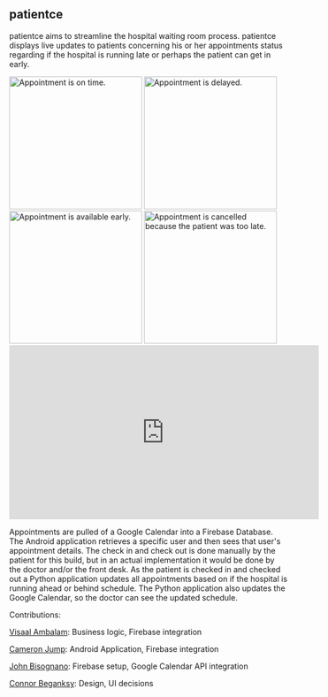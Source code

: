 

## patientce
patientce aims to streamline the hospital waiting room process.  patientce displays live updates to patients concerning his or her appointments status regarding if the hospital is running late or perhaps the patient can get in early.

<img src="https://user-images.githubusercontent.com/23038185/42981027-c000b830-8b9f-11e8-9036-abec20cfc717.png" alt="Appointment is on time." width="240"/>

<img src="https://user-images.githubusercontent.com/23038185/42981025-bfe0e082-8b9f-11e8-9468-fe334d42253d.png" alt="Appointment is delayed." width="240"/>

<img src="https://user-images.githubusercontent.com/23038185/42981026-bff0874e-8b9f-11e8-83fe-5f9b5fbaad4f.png" alt="Appointment is available early." width="240"/>

<img src="https://user-images.githubusercontent.com/23038185/42981024-bfd0ab36-8b9f-11e8-8e92-6d8cf61221d9.png" alt="Appointment is cancelled because the patient was too late." width="240"/>

<iframe width="560" height="315" src="https://www.youtube.com/embed/qJAQvQS2cq8" frameborder="0" allow="autoplay; encrypted-media" allowfullscreen></iframe>

Appointments are pulled of a Google Calendar into a Firebase Database. The Android application retrieves a specific user and then sees that user's appointment details. The check in and check out is done manually by the patient for this build, but in an actual implementation it would be done by the doctor and/or the front desk. As the patient is checked in and checked out a Python application updates all appointments based on if the hospital is running ahead or behind schedule. The Python application also updates the Google Calendar, so the doctor can see the updated schedule.

Contributions:

[Visaal Ambalam](https://github.com/visaals/): Business logic, Firebase integration

[Cameron Jump](https://github.com/cameronjump/): Android Application, Firebase integration

[John Bisognano](https://github.com/johnbisognano): Firebase setup, Google Calendar API integration

[Connor Beganksy](https://github.com/ConnorBegansky): Design, UI decisions
